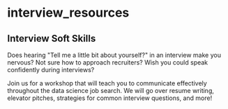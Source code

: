 # interview_resources

## Interview Soft Skills

Does hearing "Tell me a little bit about yourself?" in an interview make you nervous? Not sure how to approach recruiters? Wish you could speak confidently during interviews?

Join us for a workshop that will teach you to communicate effectively throughout the data science job search. We will go over resume writing, elevator pitches, strategies for common interview questions, and more!